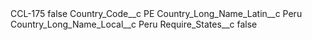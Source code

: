 <?xml version="1.0" encoding="UTF-8"?>
<CustomMetadata xmlns="http://soap.sforce.com/2006/04/metadata" xmlns:xsi="http://www.w3.org/2001/XMLSchema-instance" xmlns:xsd="http://www.w3.org/2001/XMLSchema">
    <label>CCL-175</label>
    <protected>false</protected>
    <values>
        <field>Country_Code__c</field>
        <value xsi:type="xsd:string">PE</value>
    </values>
    <values>
        <field>Country_Long_Name_Latin__c</field>
        <value xsi:type="xsd:string">Peru</value>
    </values>
    <values>
        <field>Country_Long_Name_Local__c</field>
        <value xsi:type="xsd:string">Peru</value>
    </values>
    <values>
        <field>Require_States__c</field>
        <value xsi:type="xsd:boolean">false</value>
    </values>
</CustomMetadata>

